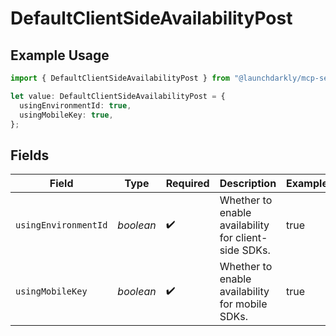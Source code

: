 # DefaultClientSideAvailabilityPost

## Example Usage

```typescript
import { DefaultClientSideAvailabilityPost } from "@launchdarkly/mcp-server/models/components";

let value: DefaultClientSideAvailabilityPost = {
  usingEnvironmentId: true,
  usingMobileKey: true,
};
```

## Fields

| Field                                                | Type                                                 | Required                                             | Description                                          | Example                                              |
| ---------------------------------------------------- | ---------------------------------------------------- | ---------------------------------------------------- | ---------------------------------------------------- | ---------------------------------------------------- |
| `usingEnvironmentId`                                 | *boolean*                                            | :heavy_check_mark:                                   | Whether to enable availability for client-side SDKs. | true                                                 |
| `usingMobileKey`                                     | *boolean*                                            | :heavy_check_mark:                                   | Whether to enable availability for mobile SDKs.      | true                                                 |
